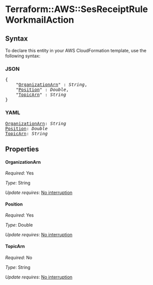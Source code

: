 # Terraform::AWS::SesReceiptRule WorkmailAction

## Syntax

To declare this entity in your AWS CloudFormation template, use the following syntax:

### JSON

<pre>
{
    "<a href="#organizationarn" title="OrganizationArn">OrganizationArn</a>" : <i>String</i>,
    "<a href="#position" title="Position">Position</a>" : <i>Double</i>,
    "<a href="#topicarn" title="TopicArn">TopicArn</a>" : <i>String</i>
}
</pre>

### YAML

<pre>
<a href="#organizationarn" title="OrganizationArn">OrganizationArn</a>: <i>String</i>
<a href="#position" title="Position">Position</a>: <i>Double</i>
<a href="#topicarn" title="TopicArn">TopicArn</a>: <i>String</i>
</pre>

## Properties

#### OrganizationArn

_Required_: Yes

_Type_: String

_Update requires_: [No interruption](https://docs.aws.amazon.com/AWSCloudFormation/latest/UserGuide/using-cfn-updating-stacks-update-behaviors.html#update-no-interrupt)

#### Position

_Required_: Yes

_Type_: Double

_Update requires_: [No interruption](https://docs.aws.amazon.com/AWSCloudFormation/latest/UserGuide/using-cfn-updating-stacks-update-behaviors.html#update-no-interrupt)

#### TopicArn

_Required_: No

_Type_: String

_Update requires_: [No interruption](https://docs.aws.amazon.com/AWSCloudFormation/latest/UserGuide/using-cfn-updating-stacks-update-behaviors.html#update-no-interrupt)

